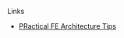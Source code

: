 Links

- [PRactical FE Architecture Tips](https://jaredgorski.org/writing/14-practical-frontend-architecture/)